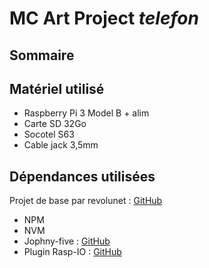 # MC Art Project *telefon*

## Sommaire

## Matériel utilisé

- Raspberry Pi 3 Model B + alim
- Carte SD 32Go
- Socotel S63
- Cable jack 3,5mm

## Dépendances utilisées

Projet de base par revolunet : [GitHub](https://github.com/revolunet/s63)

- NPM
- NVM
- Jophny-five : [GitHub](https://github.com/rwaldron/johnny-five)
- Plugin Rasp-IO : [GitHub](https://github.com/nebrius/raspi-io)